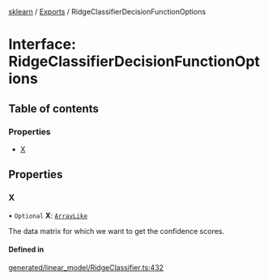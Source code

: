[sklearn](../readme.md) / [Exports](../modules.md) / RidgeClassifierDecisionFunctionOptions

# Interface: RidgeClassifierDecisionFunctionOptions

## Table of contents

### Properties

- [X](RidgeClassifierDecisionFunctionOptions.md#x)

## Properties

### X

• `Optional` **X**: [`ArrayLike`](../modules.md#arraylike)

The data matrix for which we want to get the confidence scores.

#### Defined in

[generated/linear_model/RidgeClassifier.ts:432](https://github.com/transitive-bullshit/scikit-learn-ts/blob/367336a/packages/sklearn/src/generated/linear_model/RidgeClassifier.ts#L432)
